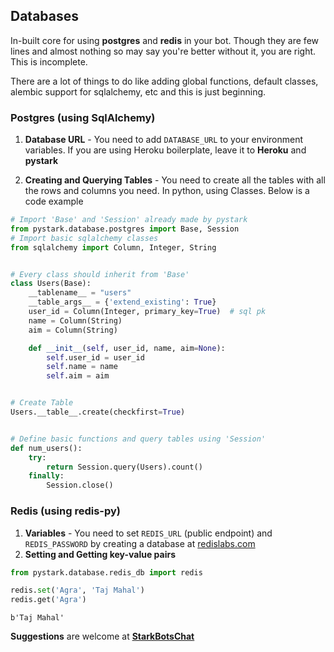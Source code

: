 ## Databases

In-built core for using **postgres** and **redis** in your bot. Though they are few lines and almost nothing so may say you're better without it, you are right. This is incomplete.

There are a lot of things to do like adding global functions, default classes, alembic support for sqlalchemy, etc and this is just beginning.

### Postgres (using SqlAlchemy)

1. **Database URL** - You need to add `DATABASE_URL` to your environment variables. If you are using Heroku boilerplate, leave it to **Heroku** and **pystark**

2. **Creating and Querying Tables** - You need to create all the tables with all the rows and columns you need. In python, using Classes.
Below is a code example

```python
# Import 'Base' and 'Session' already made by pystark
from pystark.database.postgres import Base, Session
# Import basic sqlalchemy classes
from sqlalchemy import Column, Integer, String


# Every class should inherit from 'Base'
class Users(Base):
    __tablename__ = "users"
    __table_args__ = {'extend_existing': True}
    user_id = Column(Integer, primary_key=True)  # sql pk
    name = Column(String)
    aim = Column(String)

    def __init__(self, user_id, name, aim=None):
        self.user_id = user_id
        self.name = name
        self.aim = aim


# Create Table
Users.__table__.create(checkfirst=True)


# Define basic functions and query tables using 'Session'
def num_users():
    try:
        return Session.query(Users).count()
    finally:
        Session.close()
```


### Redis (using redis-py)

1. **Variables** - You need to set `REDIS_URL` (public endpoint) and `REDIS_PASSWORD` by creating a database at [redislabs.com](https://redislabs.com)
2. **Setting and Getting key-value pairs**

```python
from pystark.database.redis_db import redis

redis.set('Agra', 'Taj Mahal')
redis.get('Agra')
```
```shell
b'Taj Mahal'
```

**Suggestions** are welcome at **[StarkBotsChat](https://t.me/StarkBotsChat)**
